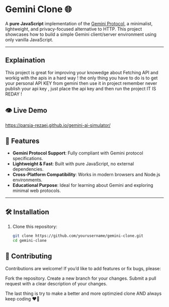 # Gemini Clone 🌐

A **pure JavaScript** implementation of the [Gemini Protocol](https://gemini.circumlunar.space/), a minimalist, lightweight, and privacy-focused alternative to HTTP. This project showcases how to build a simple Gemini client/server environment using only vanilla JavaScript.

---

## Explaination
This project is great for improving your knowedge about Fetching API and workig with the apis in a hard way ! the only thing you have to do is to get your personal API KEY from gemini then use it in project 
remember never publish your api key , just place the api key and then run the project IT IS REDAY ! 

## 👁️ Live Demo 
https://parsia-rezaei.github.io/gemini-ai-simulator/

## 🚀 Features

- **Gemini Protocol Support**: Fully compliant with Gemini protocol specifications.
- **Lightweight & Fast**: Built with pure JavaScript, no external dependencies.
- **Cross-Platform Compatibility**: Works in modern browsers and Node.js environments.
- **Educational Purpose**: Ideal for learning about Gemini and exploring minimal web protocols.

---

## 🛠 Installation

1. Clone this repository:
   
   ```bash
   git clone https://github.com/yourusername/gemini-clone.git
   cd gemini-clone
   ```

## 🤝 Contributing
Contributions are welcome! If you’d like to add features or fix bugs, please:

Fork the repository.
Create a new branch for your changes.
Submit a pull request with a clear description of your changes.

 The last thing is try to make a better and more optimzied clone AND always keep coding ❤️🙌
